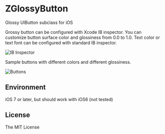 # ZGlossyButton
Glossy UIButton subclass for iOS

Grossy button can be configured with Xcode IB inspector. You can customize button surface color and glossiness from 0.0 to 1.0.  Text color or text font can be configured with standard IB inspector.

![IB Inspector](https://raw.github.com/codelynx/ZGlossyButton/master/images/1_buttons.png)

Sample buttons with different colors and different glossiness.

![Buttons](https://raw.github.com/codelynx/ZGlossyButton/master/images/2_inspector.png)

## Environment
iOS 7 or later, but should work with iOS6 (not tested)

## License
The MIT License
